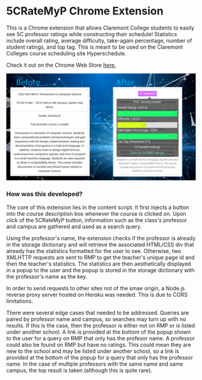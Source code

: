 # 5CRateMyP Chrome Extension

This is a Chrome extension that allows Claremont College students to easily see 5C professor ratings while constructing their schedule! Statistics include overall rating, average difficulty, take-again percentage, number of student ratings, and top tag. This is meant to be used on the Claremont Colleges course scheduling site Hyperschedule. 

Check it out on the Chrome Web Store [here.](https://chrome.google.com/webstore/detail/5c-ratemyp/gimpfegdhjdapchojnlagmobkpdllacm?hl=en)

![Example Image](https://github.com/JeremyTsaii/5C-RateMyP/blob/master/example/rmpExample.PNG)

### How was this developed?

The core of this extension lies in the content script. It first injects a button into the course description box whenever the course is clicked on. Upon click of the 5CRateMyP button, information such as the class's professor and campus are gathered and used as a search query.

Using the professor's name, the extension checks if the professor is already in the storage dictionary and will retrieve the associated HTML/CSS div that already has the statistics formatted for the user to see. Otherwise, two XMLHTTP requests are sent to RMP to get the teacher's unique page id and then the teacher's statistics. The statistics are then aesthetically displayed in a popup to the user and the popup is stored in the storage dictionary with the professor's name as the key.

In order to send requests to other sites not of the smae origin, a Node.js reverse proxy server hosted on Heroku was needed. This is due to CORS limitations.

There were several edge cases that needed to be addressed. Queries are paired by professor name and campus, so searches may turn up with no results. If this is the case, then the professor is either not on RMP or is listed under another school. A link is provided at the bottom of the popup shown to the user for a query on RMP that only has the profesor name. A professor could also be found on RMP but have no ratings. This could mean they are new to the school and may be listed under another school, so a link is provided at the bottom of the popup for a query that only has the professor name. In the case of multiple professors with the same name and same campus, the top result is taken (although this is quite rare). 


